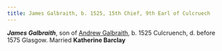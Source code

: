 ```yaml
---
title: James Galbraith, b. 1525, 15th Chief, 9th Earl of Culcruech
---
```


***James Galbraith***, son of [Andrew Galbraith](galbraith-andrew-1500.md), b. 1525 Culcruench, d. before 1575 Glasgow.  Married **Katherine Barclay**


